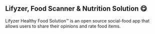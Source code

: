 ## Lifyzer, Food Scanner & Nutrition Solution 😋

Lifyzer Healthy Food Solution™ is an open source social-food app that allows users to share their opinions and rate food items.

